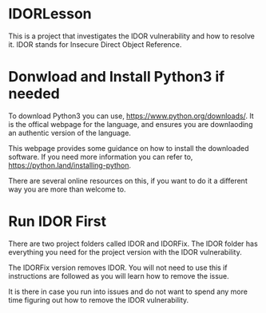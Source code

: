 # IDORLesson
This is a project that investigates the IDOR vulnerability and how to resolve it. IDOR stands for Insecure Direct Object Reference.
# Donwload and Install Python3 if needed
To download Python3 you can use, https://www.python.org/downloads/. It is the offical webpage for the language, and ensures you are downlaoding an authentic version of the language.

This webpage provides some guidance on how to install the downloaded software. If you need more information you can refer to, https://python.land/installing-python.

There are several online resources on this, if you want to do it a different way you are more than welcome to.
# Run IDOR First
There are two project folders called IDOR and IDORFix. The IDOR folder has everything you need for the project version with the IDOR vulnerability. 

The IDORFix version removes IDOR. You will not need to use this if instructions are followed as you will learn how to remove the issue.

It is there in case you run into issues and do not want to spend any more time figuring out how to remove the IDOR vulnerability. 

